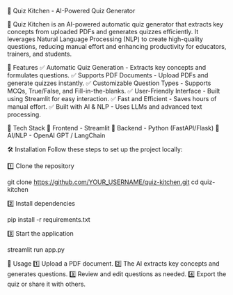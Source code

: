 📌 Quiz Kitchen - AI-Powered Quiz Generator

🚀 Quiz Kitchen is an AI-powered automatic quiz generator that extracts key concepts from uploaded PDFs and generates quizzes efficiently. It leverages Natural Language Processing (NLP) to create high-quality questions, reducing manual effort and enhancing productivity for educators, trainers, and students.

🚀 Features
✅ Automatic Quiz Generation - Extracts key concepts and formulates questions.
✅ Supports PDF Documents - Upload PDFs and generate quizzes instantly.
✅ Customizable Question Types - Supports MCQs, True/False, and Fill-in-the-blanks.
✅ User-Friendly Interface - Built using Streamlit for easy interaction.
✅ Fast and Efficient - Saves hours of manual effort.
✅ Built with AI & NLP - Uses LLMs and advanced text processing.



🔧 Tech Stack
🔹 Frontend - Streamlit
🔹 Backend - Python (FastAPI/Flask)
🔹 AI/NLP - OpenAI GPT / LangChain



🛠 Installation
Follow these steps to set up the project locally:

1️⃣ Clone the repository

git clone https://github.com/YOUR_USERNAME/quiz-kitchen.git
cd quiz-kitchen

2️⃣ Install dependencies

pip install -r requirements.txt

3️⃣ Start the application

streamlit run app.py



🚀 Usage
1️⃣ Upload a PDF document.
2️⃣ The AI extracts key concepts and generates questions.
3️⃣ Review and edit questions as needed.
4️⃣ Export the quiz or share it with others.

